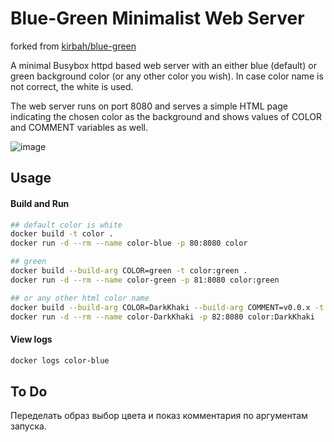 # Blue-Green Minimalist Web Server

forked from [kirbah/blue-green](https://github.com/kirbah/blue-green)

A minimal Busybox httpd based web server with an either blue (default) or green background color (or any other color you wish). In case color name is not correct, the white is used.

The web server runs on port 8080 and serves a simple HTML page indicating the chosen color as the background and shows values of COLOR and COMMENT variables as well.

![image](https://github.com/kirbah/color/assets/3257689/3fb80c2c-1e00-434b-8f0e-902321a4f8c8)


## Usage

#### Build and Run

```bash
## default color is white
docker build -t color .
docker run -d --rm --name color-blue -p 80:8080 color

## green
docker build --build-arg COLOR=green -t color:green .
docker run -d --rm --name color-green -p 81:8080 color:green

## or any other html color name
docker build --build-arg COLOR=DarkKhaki --build-arg COMMENT=v0.0.x -t color:DarkKhaki .
docker run -d --rm --name color-DarkKhaki -p 82:8080 color:DarkKhaki
```

#### View logs

```bash
docker logs color-blue
```

## To Do

Переделать образ выбор цвета и показ комментария по аргументам запуска.

